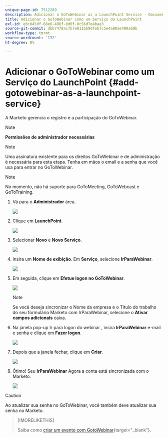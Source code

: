 ```yaml
---
unique-page-id: 7512289
description: Adicionar o GoToWebinar as a LaunchPoint Service - Documentos do Marketo - Documentação do produto
title: Adicionar o GoToWebinar como um Serviço do LaunchPoint
exl-id: ebc845df-68e6-408f-8d0f-0c56d7e4baa3
source-git-commit: dbb7478ac7b7e811bb9dfeb7c5e4a80ae400ab9b
workflow-type: tm+mt
source-wordcount: '172'
ht-degree: 0%

---
```


# Adicionar o GoToWebinar como um Serviço do LaunchPoint {#add-gotowebinar-as-a-launchpoint-service}

A Marketo gerencia o registro e a participação do GoToWebinar.

>[!NOTE]
>
>**Permissões de administrador necessárias**

>[!NOTE]
>
>Uma assinatura existente para os direitos GoToWebinar e de administração é necessária para esta etapa. Tenha em mãos o email e a senha que você usa para entrar no GoToWebinar.

>[!NOTE]
>
>No momento, não há suporte para GoToMeeting, GoToWebcast e GoToTraining.

1. Vá para o **Administrador** área.

   ![](assets/add-gotowebinar-as-a-launchpoint-service-1.png)

1. Clique em **LaunchPoint**.

   ![](assets/add-gotowebinar-as-a-launchpoint-service-2.png)

1. Selecionar **Novo** e **Novo Serviço**.

   ![](assets/add-gotowebinar-as-a-launchpoint-service-3.png)

1. Insira um **Nome de exibição**. Em **Serviço**, selecione **IrParaWebinar**.

   ![](assets/add-gotowebinar-as-a-launchpoint-service-4.png)

1. Em seguida, clique em **Efetue logon no GoToWebinar**.

   ![](assets/add-gotowebinar-as-a-launchpoint-service-5.png)

   >[!NOTE]
   >
   >Se você deseja sincronizar o Nome da empresa e o Título do trabalho do seu formulário Marketo com IrParaWebinar, selecione o **Ativar campos adicionais** caixa.

1. Na janela pop-up Ir para logon do webinar , insira **IrParaWebinar** e-mail e senha e clique em **Fazer logon**.

   ![](assets/add-gotowebinar-as-a-launchpoint-service-6.png)

1. Depois que a janela fechar, clique em **Criar**.

   ![](assets/add-gotowebinar-as-a-launchpoint-service-7.png)

1. Ótimo! Seu **IrParaWebinar** Agora a conta está sincronizada com o Marketo.

   ![](assets/add-gotowebinar-as-a-launchpoint-service-8.png)

>[!CAUTION]
>
>Ao atualizar sua senha no GoToWebinar, você também deve atualizar sua senha no Marketo.

>[!MORELIKETHIS]
>
>Saiba como [criar um evento com GotoWebinar](/help/marketo/product-docs/demand-generation/events/create-an-event/create-an-event-with-gotowebinar.md){target=&quot;_blank&quot;}.

